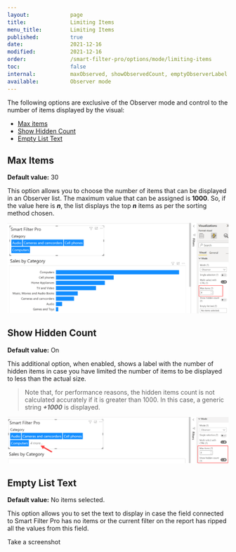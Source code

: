 ```yaml
---
layout:             page
title:              Limiting Items
menu_title:         Limiting Items
published:          true
date:               2021-12-16
modified:           2021-12-16
order:              /smart-filter-pro/options/mode/limiting-items
toc:                false
internal:           maxObserved, showObservedCount, emptyObserverLabel
available:          Observer mode
---
```

The following options are exclusive of the Observer mode and control to the number of items displayed by the visual:
- [Max items](#max-items)
- [Show Hidden Count](#show-hidden-count)
- [Empty List Text](#empty-list-text)

## Max Items

**Default value:** 30

This option allows you to choose the number of items that can be displayed in an Observer list. The maximum value that can be assigned is **1000**. So, if the value here is ***n***, the list displays the top ***n*** items as per the sorting method chosen.

<img src="images/max-items-observer.png" width="700">
 
## Show Hidden Count

**Default value:** On

This additional option, when enabled, shows a label with the number of hidden items in case you have limited the number of items to be displayed to less than the actual size.

> Note that, for performance reasons, the hidden items count is not calculated accurately if it is greater than 1000. In this case, a generic string ***+1000*** is displayed.

<img src="images/show-hidden-count.png" width="700">

## Empty List Text

**Default value:** No items selected.

This option allows you to set the text to display in case the field connected to Smart Filter Pro has no items or the current filter on the report has ripped all the values from this field.

<todo assign="daniele">Take a screenshot</todo>